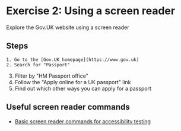# Exercise 2: Using a screen reader

Explore the Gov.UK website using a screen reader

## Steps
	1. Go to the [Gov.UK homepage](https://www.gov.uk)
	2. Search for "Passport"
3. Filter by "HM Passport office"
4. Follow the "Apply online for a UK passport" link
5. Find out which other ways you can apply for a passport

## Useful screen reader commands
* [Basic screen reader commands for accessibility testing](https://www.paciellogroup.com/blog/2015/01/basic-screen-reader-commands-for-accessibility-testing)